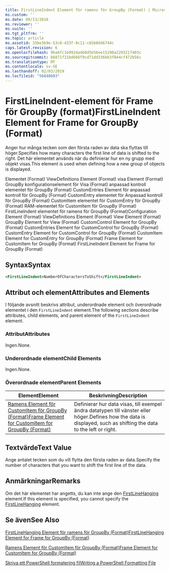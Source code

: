 ```yaml
---
title: FirstLineIndent Element för ramens för GroupBy (Format) | Microsoft Docs
ms.custom: ''
ms.date: 09/13/2016
ms.reviewer: ''
ms.suite: ''
ms.tgt_pltfrm: ''
ms.topic: article
ms.assetid: 33be3b9e-53c8-433f-8c11-c65b0d46744c
caps.latest.revision: 6
ms.openlocfilehash: 9ba6fc1b9924a4b0d5b56ee15290a2293217403c
ms.sourcegitcommit: b6871f21bd666f9cd71dd336bb3f844cf472b56c
ms.translationtype: MT
ms.contentlocale: sv-SE
ms.lasthandoff: 02/03/2019
ms.locfileid: "56848603"
---
```

# <a name="firstlineindent-element-for-frame-for-groupby-format"></a><span data-ttu-id="2e75b-102">FirstLineIndent-element för Frame för GroupBy (format)</span><span class="sxs-lookup"><span data-stu-id="2e75b-102">FirstLineIndent Element for Frame for GroupBy (Format)</span></span>

<span data-ttu-id="2e75b-103">Anger hur många tecken som den första raden av data ska flyttas till höger.</span><span class="sxs-lookup"><span data-stu-id="2e75b-103">Specifies how many characters the first line of data is shifted to the right.</span></span> <span data-ttu-id="2e75b-104">Det här elementet används när du definierar hur en ny grupp med objekt visas.</span><span class="sxs-lookup"><span data-stu-id="2e75b-104">This element is used when defining how a new group of objects is displayed.</span></span>

<span data-ttu-id="2e75b-105">Elementet (Format) ViewDefinitions Element (Format) visa Element (Format) GroupBy konfigurationselement för Visa (Format) anpassad kontroll elementet för GroupBy (Format) CustomEntries Element för anpassad kontroll för GroupBy (Format) CustomEntry elementet för Anpassad kontroll för GroupBy (Format) CustomItem elementet för CustomEntry för GroupBy (Format) RAM-elementet för CustomItem för GroupBy (Format) FirstLineIndent elementet för ramens för GroupBy (Format)</span><span class="sxs-lookup"><span data-stu-id="2e75b-105">Configuration Element (Format) ViewDefinitions Element (Format) View Element (Format) GroupBy Element for View (Format) CustomControl Element for GroupBy (Format) CustomEntries Element for CustomControl for GroupBy (Format) CustomEntry Element for CustomControl for GroupBy (Format) CustomItem Element for CustomEntry for GroupBy (Format) Frame Element for CustomItem for GroupBy (Format) FirstLineIndent Element for Frame for GroupBy (Format)</span></span>

## <a name="syntax"></a><span data-ttu-id="2e75b-106">Syntax</span><span class="sxs-lookup"><span data-stu-id="2e75b-106">Syntax</span></span>

```xml
<FirstLineIndent>NumberOfCharactersToShift</FirstLineIndent>
```

## <a name="attributes-and-elements"></a><span data-ttu-id="2e75b-107">Attribut och element</span><span class="sxs-lookup"><span data-stu-id="2e75b-107">Attributes and Elements</span></span>

<span data-ttu-id="2e75b-108">I följande avsnitt beskrivs attribut, underordnade element och överordnade elementet i den `FirstLineIndent` element.</span><span class="sxs-lookup"><span data-stu-id="2e75b-108">The following sections describe attributes, child elements, and parent element of the `FirstLineIndent` element.</span></span>

### <a name="attributes"></a><span data-ttu-id="2e75b-109">Attribut</span><span class="sxs-lookup"><span data-stu-id="2e75b-109">Attributes</span></span>

<span data-ttu-id="2e75b-110">Ingen.</span><span class="sxs-lookup"><span data-stu-id="2e75b-110">None.</span></span>

### <a name="child-elements"></a><span data-ttu-id="2e75b-111">Underordnade element</span><span class="sxs-lookup"><span data-stu-id="2e75b-111">Child Elements</span></span>

<span data-ttu-id="2e75b-112">Ingen.</span><span class="sxs-lookup"><span data-stu-id="2e75b-112">None.</span></span>

### <a name="parent-elements"></a><span data-ttu-id="2e75b-113">Överordnade element</span><span class="sxs-lookup"><span data-stu-id="2e75b-113">Parent Elements</span></span>

|<span data-ttu-id="2e75b-114">Element</span><span class="sxs-lookup"><span data-stu-id="2e75b-114">Element</span></span>|<span data-ttu-id="2e75b-115">Beskrivning</span><span class="sxs-lookup"><span data-stu-id="2e75b-115">Description</span></span>|
|-------------|-----------------|
|[<span data-ttu-id="2e75b-116">Ramens Element för CustomItem för GroupBy (Format)</span><span class="sxs-lookup"><span data-stu-id="2e75b-116">Frame Element for CustomItem for GroupBy (Format)</span></span>](./frame-element-for-customitem-for-groupby-format.md)|<span data-ttu-id="2e75b-117">Definierar hur data visas, till exempel ändra datatypen till vänster eller höger.</span><span class="sxs-lookup"><span data-stu-id="2e75b-117">Defines how the data is displayed, such as shifting the data to the left or right.</span></span>|

## <a name="text-value"></a><span data-ttu-id="2e75b-118">Textvärde</span><span class="sxs-lookup"><span data-stu-id="2e75b-118">Text Value</span></span>

<span data-ttu-id="2e75b-119">Ange antalet tecken som du vill flytta den första raden av data.</span><span class="sxs-lookup"><span data-stu-id="2e75b-119">Specify the number of characters that you want to shift the first line of the data.</span></span>

## <a name="remarks"></a><span data-ttu-id="2e75b-120">Anmärkningar</span><span class="sxs-lookup"><span data-stu-id="2e75b-120">Remarks</span></span>

<span data-ttu-id="2e75b-121">Om det här elementet har angetts, du kan inte ange den [FirstLineHanging](./firstlinehanging-element-for-frame-for-groupby-format.md) element.</span><span class="sxs-lookup"><span data-stu-id="2e75b-121">If this element is specified, you cannot specify the [FirstLineHanging](./firstlinehanging-element-for-frame-for-groupby-format.md) element.</span></span>

## <a name="see-also"></a><span data-ttu-id="2e75b-122">Se även</span><span class="sxs-lookup"><span data-stu-id="2e75b-122">See Also</span></span>

[<span data-ttu-id="2e75b-123">FirstLineHanging Element för ramens för GroupBy (Format)</span><span class="sxs-lookup"><span data-stu-id="2e75b-123">FirstLineHanging Element for Frame for GroupBy (Format)</span></span>](./firstlinehanging-element-for-frame-for-groupby-format.md)

[<span data-ttu-id="2e75b-124">Ramens Element för CustomItem för GroupBy (Format)</span><span class="sxs-lookup"><span data-stu-id="2e75b-124">Frame Element for CustomItem for GroupBy (Format)</span></span>](./frame-element-for-customitem-for-groupby-format.md)

[<span data-ttu-id="2e75b-125">Skriva ett PowerShell formatering fil</span><span class="sxs-lookup"><span data-stu-id="2e75b-125">Writing a PowerShell Formatting File</span></span>](./writing-a-powershell-formatting-file.md)
